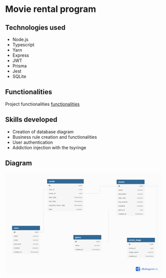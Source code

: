 # Movie rental program

## Technologies used
- Node.js
- Typescript
- Yarn
- Express
- JWT
- Prisma
- Jest
- SQLite

## Functionalities
Project functionalities [functionalities](./functionalities.md)

## Skills developed
- Creation of database diagram
- Business rule creation and functionalities
- User authentication
- Addiction injection with the tsyringe

## Diagram
![Diagrama do banco de dados](./movie_rental.png)